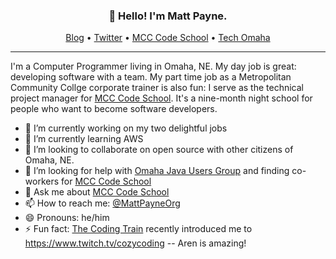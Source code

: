 <h3 align="center">👋 Hello! I'm Matt Payne.</h3>

<p align="center">
  <a href="https://MattPayne.org">Blog</a> •
  <a href="https://twitter.com/MattPayneOrg">Twitter</a> •
  <a href="https://mccneb.edu/CodeSchool">MCC Code School</a> •
  <a href="https://techomaha.com/">Tech Omaha</a>
</p>

---

I'm a Computer Programmer living in Omaha, NE.  My day job is great: developing software with a team.  My part time job as a Metropolitan Community Collge corporate trainer is also fun: I serve as the technical project manager for [MCC Code School](https://mccneb.edu/CodeSchool.aspx).  It's a nine-month night school for people who want to become software developers.   


- 🔭 I’m currently working on my two delightful jobs
- 🌱 I’m currently learning AWS
- 👯 I’m looking to collaborate on open source with other citizens of Omaha, NE.
- 🤔 I’m looking for help with [Omaha Java Users Group](http://OJUG.org) and finding co-workers for [MCC Code School](https://mccneb.edu/CodeSchool.aspx)
- 💬 Ask me about [MCC Code School](https://mccneb.edu/CodeSchool.aspx)
- 📫 How to reach me: <a href="https://twitter.com/MattPayneOrg">@MattPayneOrg</a> 
- 😄 Pronouns: he/him
- ⚡ Fun fact: [The Coding Train](https://www.youtube.com/watch?v=cEGMAu2CMRc) recently introduced me to https://www.twitch.tv/cozycoding -- Aren is amazing!

